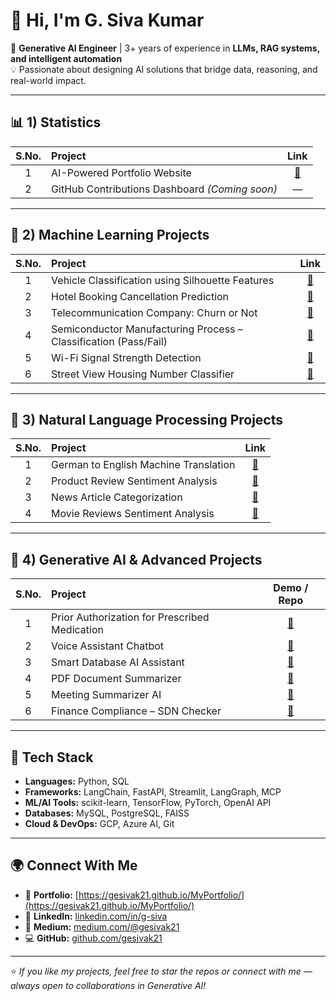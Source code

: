 # 👋 Hi, I'm **G. Siva Kumar**

🎯 **Generative AI Engineer** | 3+ years of experience in **LLMs, RAG systems, and intelligent automation**  
💡 Passionate about designing AI solutions that bridge data, reasoning, and real-world impact.

---

## 📊 **1) Statistics**
| S.No. | Project | Link |
|:---:|:-----------------------------------------|:---:|
| 1 | AI-Powered Portfolio Website | [:link:](https://gesivak21.github.io/MyPortfolio/) |
| 2 | GitHub Contributions Dashboard *(Coming soon)* | — |

---

## 🤖 **2) Machine Learning Projects**
| S.No. | Project | Link |
|:---:|:-----------------------------------------|:---:|
| 1 | Vehicle Classification using Silhouette Features | [:link:](https://github.com/gesivak21/Vehicle-Classification-using-Silhouette-Features) |
| 2 | Hotel Booking Cancellation Prediction | [:link:](https://github.com/gesivak21/Hotel-Booking-Cancellation-Prediction) |
| 3 | Telecommunication Company: Churn or Not | [:link:](https://github.com/gesivak21/Telecommunication-Company---Churn-or-not) |
| 4 | Semiconductor Manufacturing Process – Classification (Pass/Fail) | [:link:](https://github.com/gesivak21/Semiconductor-Manufacturing-Process---Classification-Pass-Fail-) |
| 5 | Wi-Fi Signal Strength Detection | [:link:](https://github.com/gesivak21/Signal-Strength-Detection) |
| 6 | Street View Housing Number Classifier | [:link:](https://github.com/gesivak21/Street-View-Housing-Number-Classifier) |

---

## 🧠 **3) Natural Language Processing Projects**
| S.No. | Project | Link |
|:---:|:-----------------------------------------|:---:|
| 1 | German to English Machine Translation | [:link:](https://github.com/gesivak21/Machine-Translation) |
| 2 | Product Review Sentiment Analysis | [:link:](https://github.com/gesivak21/Product-review-sentiment-analysis/tree/main) |
| 3 | News Article Categorization | [:link:](https://github.com/gesivak21/New-article-categorization) |
| 4 | Movie Reviews Sentiment Analysis | [:link:](https://github.com/gesivak21/Movie-review-sentiment-analysis-) |

---

## 🧩 **4) Generative AI & Advanced Projects**
| S.No. | Project | Demo / Repo |
|:---:|:-----------------------------------------|:---:|
| 1 | Prior Authorization for Prescribed Medication | [:link:](https://gesivak21.github.io/MyPortfolio/projects/demo.html) |
| 2 | Voice Assistant Chatbot | [:link:](https://gesivak21.github.io/MyPortfolio/projects/voice-assistant-demo.html) |
| 3 | Smart Database AI Assistant | [:link:](https://gesivak21.github.io/MyPortfolio/projects/smart-db-ai-demo.html) |
| 4 | PDF Document Summarizer | [:link:](https://gesivak21.github.io/MyPortfolio/projects/pdf-summarizer-demo.html) |
| 5 | Meeting Summarizer AI | [:link:](https://gesivak21.github.io/MyPortfolio/projects/meeting-summarizer-demo.html) |
| 6 | Finance Compliance – SDN Checker | [:link:](https://gesivak21.github.io/MyPortfolio/projects/finance-compliance-demo.html) |

---

## 🧰 **Tech Stack**
- **Languages:** Python, SQL
- **Frameworks:** LangChain, FastAPI, Streamlit, LangGraph, MCP 
- **ML/AI Tools:** scikit-learn, TensorFlow, PyTorch, OpenAI API  
- **Databases:** MySQL, PostgreSQL, FAISS  
- **Cloud & DevOps:** GCP, Azure AI, Git  

---

## 🌍 **Connect With Me**
- 🔗 **Portfolio:** [https://gesivak21.github.io/MyPortfolio/](https://gesivak21.github.io/MyPortfolio/)  
- 💼 **LinkedIn:** [linkedin.com/in/g-siva](https://linkedin.com/in/g-siva)  
- 🧠 **Medium:** [medium.com/@gesivak21](https://medium.com/@gesivak21)  
- 💻 **GitHub:** [github.com/gesivak21](https://github.com/gesivak21)

---

⭐ *If you like my projects, feel free to star the repos or connect with me — always open to collaborations in Generative AI!*  
